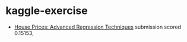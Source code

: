 # kaggle-exercise

* [House Prices: Advanced Regression Techniques](https://www.kaggle.com/c/house-prices-advanced-regression-techniques)
submission scored 0.15153,
